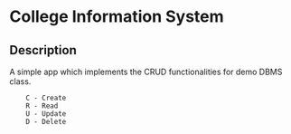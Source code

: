 # College Information System

## Description 
A simple app which implements the CRUD functionalities for demo DBMS class.

```
    C - Create
    R - Read
    U - Update
    D - Delete
```
